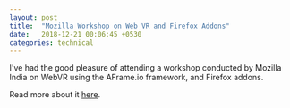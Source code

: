 ```yaml
---
layout: post
title:  "Mozilla Workshop on Web VR and Firefox Addons"
date:   2018-12-21 00:06:45 +0530
categories: technical
---
```


I've had the good pleasure of attending a workshop conducted by Mozilla India on WebVR using the AFrame.io framework, and Firefox addons.

Read more about it [here][acm-link].

[acm-link]: http://nitk.acm.org/blog/2018/11/29/mozilla-workshop-2018-web-vr-and-add-ons/
